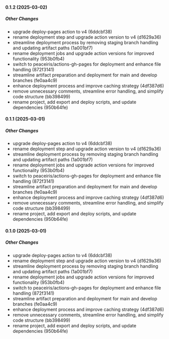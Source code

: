 #### 0.1.2 (2025-03-02)

##### Other Changes

*  upgrade deploy-pages action to v4 (6ddcbf38)
*  rename deployment step and upgrade action version to v4 (d1629a36)
*  streamline deployment process by removing staging branch handling and updating artifact paths (1a001bf7)
*  rename deployment jobs and upgrade action versions for improved functionality (953b0fb4)
*  switch to peaceiris/actions-gh-pages for deployment and enhance file handling (872f3141)
*  streamline artifact preparation and deployment for main and develop branches (fe0aa4c9)
*  enhance deployment process and improve caching strategy (4df387d6)
*  remove unnecessary comments, streamline error handling, and simplify code structure (bb398499)
*  rename project, add export and deploy scripts, and update dependencies (950b64fe)

#### 0.1.1 (2025-03-01)

##### Other Changes

*  upgrade deploy-pages action to v4 (6ddcbf38)
*  rename deployment step and upgrade action version to v4 (d1629a36)
*  streamline deployment process by removing staging branch handling and updating artifact paths (1a001bf7)
*  rename deployment jobs and upgrade action versions for improved functionality (953b0fb4)
*  switch to peaceiris/actions-gh-pages for deployment and enhance file handling (872f3141)
*  streamline artifact preparation and deployment for main and develop branches (fe0aa4c9)
*  enhance deployment process and improve caching strategy (4df387d6)
*  remove unnecessary comments, streamline error handling, and simplify code structure (bb398499)
*  rename project, add export and deploy scripts, and update dependencies (950b64fe)

#### 0.1.0 (2025-03-01)

##### Other Changes

*  upgrade deploy-pages action to v4 (6ddcbf38)
*  rename deployment step and upgrade action version to v4 (d1629a36)
*  streamline deployment process by removing staging branch handling and updating artifact paths (1a001bf7)
*  rename deployment jobs and upgrade action versions for improved functionality (953b0fb4)
*  switch to peaceiris/actions-gh-pages for deployment and enhance file handling (872f3141)
*  streamline artifact preparation and deployment for main and develop branches (fe0aa4c9)
*  enhance deployment process and improve caching strategy (4df387d6)
*  remove unnecessary comments, streamline error handling, and simplify code structure (bb398499)
*  rename project, add export and deploy scripts, and update dependencies (950b64fe)

